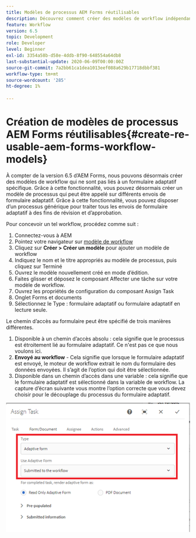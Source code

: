 ```yaml
---
title: Modèles de processus AEM Forms réutilisables
description: Découvrez comment créer des modèles de workflow indépendants de Forms adaptatif.
feature: Workflow
version: 6.5
topic: Development
role: Developer
level: Beginner
exl-id: 3354a58b-d58e-4ddb-8f90-648554a64db8
last-substantial-update: 2020-06-09T00:00:00Z
source-git-commit: 7a2bb61ca1dea1013eef088a629b17718dbbf381
workflow-type: tm+mt
source-wordcount: '285'
ht-degree: 1%

---
```


# Création de modèles de processus AEM Forms réutilisables{#create-re-usable-aem-forms-workflow-models}

À compter de la version 6.5 d’AEM Forms, nous pouvons désormais créer des modèles de workflow qui ne sont pas liés à un formulaire adaptatif spécifique. Grâce à cette fonctionnalité, vous pouvez désormais créer un modèle de processus qui peut être appelé sur différents envois de formulaire adaptatif. Grâce à cette fonctionnalité, vous pouvez disposer d’un processus générique pour traiter tous les envois de formulaire adaptatif à des fins de révision et d’approbation.

Pour concevoir un tel workflow, procédez comme suit :

1. Connectez-vous à AEM 
1. Pointez votre navigateur sur [modèle de workflow](http://localhost:4502/libs/cq/workflow/admin/console/content/models.html)
1. Cliquez sur __Créer > Créer un modèle__ pour ajouter un modèle de workflow
1. Indiquez le nom et le titre appropriés au modèle de processus, puis cliquez sur Terminé
1. Ouvrez le modèle nouvellement créé en mode d’édition.
1. Faites glisser et déposez le composant Affecter une tâche sur votre modèle de workflow.
1. Ouvrez les propriétés de configuration du composant Assign Task
1. Onglet Forms et documents
1. Sélectionnez le Type : formulaire adaptatif ou formulaire adaptatif en lecture seule.

Le chemin d’accès au formulaire peut être spécifié de trois manières différentes.

1. Disponible à un chemin d’accès absolu : cela signifie que le processus est étroitement lié au formulaire adaptatif. Ce n&#39;est pas ce que nous voulons ici.
1. **Envoyé au workflow** - Cela signifie que lorsque le formulaire adaptatif est envoyé, le moteur de workflow extrait le nom du formulaire des données envoyées. Il s’agit de l’option qui doit être sélectionnée.
1. Disponible dans un chemin d’accès dans une variable : cela signifie que le formulaire adaptatif est sélectionné dans la variable de workflow. La capture d’écran suivante vous montre l’option correcte que vous devez choisir pour le découplage du processus du formulaire adaptatif.

![Modèles de processus AEM Forms réutilisables](assets/workflomodel.PNG)
